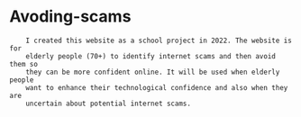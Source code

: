 # Avoding-scams
        I created this website as a school project in 2022. The website is for
        elderly people (70+) to identify internet scams and then avoid them so
        they can be more confident online. It will be used when elderly people
        want to enhance their technological confidence and also when they are
        uncertain about potential internet scams.
